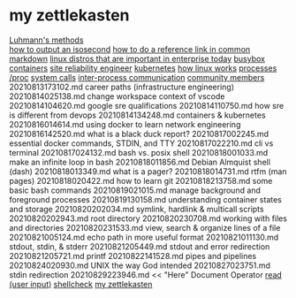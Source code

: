 # my zettlekasten
[Luhmann's methods](20210811020413.md)\
[how to output an isosecond](20210812022123.md)
[how to do a reference link in common markdown](20210812024415.md)
[linux distros that are important in enterprise today](20210812192342.md)
[busybox containers](20210813003916.md)
[site reliability engineer](20210813014754.md)
[kubernetes](20210813015725.md)
[how linux works](20210813104317.md)
[processes](20210813115806.md)
[/proc](20210813115918.md)
[system calls](20210813120106.md)
[inter-process communication](20210813120314.md)
[community members](20210813172732.md)
20210813173102.md career paths (infrastructure engineering)
20210814025138.md change workspace context of vscode
20210814104620.md google sre qualifications
20210814110750.md how sre is different from devops
20210814134248.md containers & kubernetes
20210816014614.md using docker to learn network engineering
20210816142520.md what is a black duck report?
20210817002245.md essential docker commands, STDIN, and TTY
20210817022210.md cli vs terminal
20210817024132.md bash vs. posix shell
20210818001033.md make an infinite loop in bash
20210818011856.md Debian Almquist shell (dash)
20210818013349.md what is a pager?
20210818014731.md rtfm (man pages)
20210818020422.md how to learn git
20210818213758.md some basic bash commands
20210819021015.md manage background and foreground processes 
20210819130158.md understanding container states and storage
20210820202034.md symlink, hardlink & multicall scripts
20210820202943.md root directory
20210820230708.md working with files and directories
20210820231533.md view, search & organize lines of a file
20210821005124.md echo path in more useful format
20210821011130.md stdout, stdin, & stderr
20210821205449.md stdout and error redirection
20210821205721.md printf
20210822141528.md pipes and pipelines
20210824020930.md UNIX the way God intended
20210827023751.md stdin redirection
20210829223946.md << "Here" Document Operator
[read (user input)](20210830004726.md)
[shellcheck](20210830005857.md)
[my zettlekasten](README.md)
